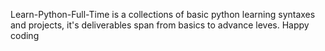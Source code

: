 Learn-Python-Full-Time is a collections of basic python learning syntaxes and projects, it's deliverables span from basics to advance leves.
Happy coding
